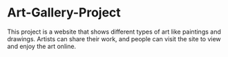 # Art-Gallery-Project
This project is a website that shows different types of art like paintings and drawings. Artists can share their work, and people can visit the site to view and enjoy the art online.
